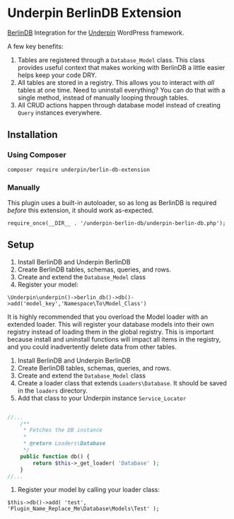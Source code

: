 # Underpin BerlinDB Extension

[BerlinDB](github.com/berlindb/core/) Integration for the [Underpin](https://github.com/alexstandiford/underpin) WordPress framework.

A few key benefits:

1. Tables are registered through a `Database_Model` class. This class provides useful context that makes working
with BerlinDB a little easier helps keep your code DRY.
1. All tables are stored in a registry. This allows you to interact with _all_ tables at one time. Need to
   uninstall everything? You can do that with a single method, instead of manually looping through tables.
1. All CRUD actions happen through database model instead of creating `Query` instances everywhere.

## Installation

### Using Composer

`composer require underpin/berlin-db-extension`

### Manually

This plugin uses a built-in autoloader, so as long as BerlinDB is required _before_
this extension, it should work as-expected.

`require_once(__DIR__ . '/underpin-berlin-db/underpin-berlin-db.php');`

## Setup

1. Install BerlinDB and Underpin BerlinDB
1. Create BerlinDB tables, schemas, queries, and rows.
1. Create and extend the `Database_Model` class
1. Register your model:

`\Underpin\underpin()->berlin_db()->db()->add('model_key','Namespace\To\Model_Class')`

It is highly recommended that you overload the Model loader with an extended loader. This will register your database
models into their own registry instead of loading them in the global registry. This is important because install and
uninstall functions will impact all items in the registry, and you could inadvertently delete data from other tables.

1. Install BerlinDB and Underpin BerlinDB
1. Create BerlinDB tables, schemas, queries, and rows.
1. Create and extend the `Database_Model` class
1. Create a loader class that extends `Loaders\Database`. It should be saved in the `loaders` directory.
1. Add that class to your Underpin instance `Service_Locator`
   
```php

//...
	/**
	 * Fetches the DB instance
	 *
	 * @return Loaders\Database
	 */
	public function db() {
		return $this->_get_loader( 'Database' );
	}
//...
```
1. Register your model by calling your loader class:

`$this->db()->add( 'test', 'Plugin_Name_Replace_Me\Database\Models\Test' );`